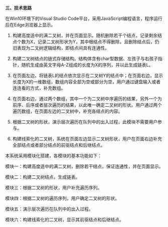 **三、技术思路**

在Win10环境下的Visual Studio Code平台，采用JavaScript编程语言，程序运行后在Edge浏览器上显示。

1. 构建高度适中的满二叉树，并在页面显示。随机删除若干个结点，记录剩余结点个数为X，记录二叉树形状为Y，其中根结点不得删除，且删除结点后，仍旧表现为二叉树逻辑结构，即结点间具有连通性。

2. 构建二叉树结点的链式存储结构。结构体含有char型数据、左孩子与右孩子指针，随机生成由英文字母A-Z组成的长度为X的序列，并以此生成链表L。

3. 在页面左边，将链表L的结点依次显示在二叉树Y的结点中；在页面右边，显示长度为X的一维数组，数组内容全部为空或部分为空，用户通过键盘输入或者连连看的方式，补充数组。

4. 在页面右边，通过两个数组，其中一个为二叉树中序遍历的结果，另外一个为前序、后序或者层次遍历的结果，以此唯一确定二叉树的形状。用户通过两个遍历数组，在页面左边的二叉树中，补充各结点的内容。

5. 根据二叉树的形状，演示层次遍历在队列中的出入过程，此模块不需要用户参与。

6. 构建线索化的二叉树，系统在页面左边显示二叉树形状，用户在页面右边补充全部结点或者部分结点的前驱结点和后继结点。

 

本系统采用模块化搭建，各模块的基本功能如下：

模块一：构建高度适中的满二叉树，删除若干结点，保证连通性，并在页面显示。

模块二：构建二叉树结点，生成链表。

模块三：根据二叉树的形状，用户补充遍历序列。

模块四：根据二叉树的遍历序列，用户确定二叉树的形状。

模块五：演示层次遍历在队列中的出入过程。

模块六：构建线索化的二叉树，显示其前驱结点和后继结点。